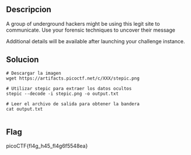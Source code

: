## Descripcion
A group of underground hackers might be using this legit site to communicate. Use your forensic techniques to uncover their message

Additional details will be available after launching your challenge instance.

## Solucion
```
# Descargar la imagen
wget https://artifacts.picoctf.net/c/XXX/stepic.png

# Utilizar stepic para extraer los datos ocultos
stepic --decode -i stepic.png -o output.txt

# Leer el archivo de salida para obtener la bandera
cat output.txt


```

## Flag
picoCTF{fl4g_h45_fl4g6f5548ea}